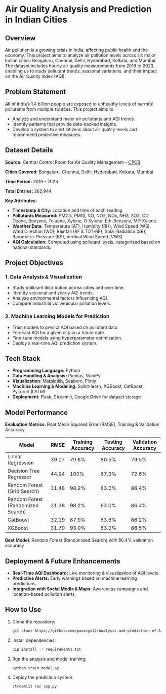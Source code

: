# Air Quality Analysis and Prediction in Indian Cities

## Overview
Air pollution is a growing crisis in India, affecting public health and the economy. This project aims to analyze air pollution levels across six major Indian cities: Bengaluru, Chennai, Delhi, Hyderabad, Kolkata, and Mumbai. The dataset includes hourly air quality measurements from 2019 to 2023, enabling us to study pollutant trends, seasonal variations, and their impact on the Air Quality Index (AQI).

## Problem Statement
All of India’s 1.4 billion people are exposed to unhealthy levels of harmful pollutants from multiple sources. This project aims to:
- Analyze and understand major air pollutants and AQI trends.
- Identify patterns that provide data-backed insights.
- Develop a system to alert citizens about air quality levels and recommend protective measures.

## Dataset Details
**Source:** Central Control Room for Air Quality Management - [CPCB](https://airquality.cpcb.gov.in/ccr/)

**Cities Covered:** Bengaluru, Chennai, Delhi, Hyderabad, Kolkata, Mumbai  

**Time Period:** 2019 - 2023  

**Total Entries:** 262,944  

**Key Attributes:**
- **Timestamp & City:** Location and time of each reading.
- **Pollutants Measured:** PM2.5, PM10, NO, NO2, NOx, NH3, SO2, CO, Ozone, Benzene, Toluene, Xylene, O Xylene, Eth-Benzene, MP-Xylene.
- **Weather Data:** Temperature (AT), Humidity (RH), Wind Speed (WS), Wind Direction (WD), Rainfall (RF & TOT-RF), Solar Radiation (SR), Barometric Pressure (BP), Vertical Wind Speed (VWS).
- **AQI Calculation:** Computed using pollutant levels, categorized based on national standards.

## Project Objectives
### 1. **Data Analysis & Visualization**
- Study pollutant distribution across cities and over time.
- Identify seasonal and yearly AQI trends.
- Analyze environmental factors influencing AQI.
- Compare industrial vs. vehicular pollution levels.

### 2. **Machine Learning Models for Prediction**
- Train models to predict AQI based on pollutant data.
- Forecast AQI for a given city on a future date.
- Fine-tune models using hyperparameter optimization.
- Deploy a real-time AQI prediction system.

## Tech Stack
- **Programming Language:** Python
- **Data Handling & Analysis:** Pandas, NumPy
- **Visualization:** Matplotlib, Seaborn, Plotly
- **Machine Learning & Modeling:** Scikit-learn, XGBoost, CatBoost, PyTorch (LSTM)
- **Deployment:** Flask, Streamlit, Google Drive for dataset storage

## Model Performance
**Evaluation Metrics:** Root Mean Squared Error (RMSE), Training & Validation Accuracy

| Model | RMSE | Training Accuracy | Testing Accuracy | Validation Accuracy |
|--------|------|------------------|------------------|------------------|
| Linear Regression | 39.07 | 79.8% | 80.5% | 79.5% |
| Decision Tree Regressor | 44.94 | 100% | 67.3% | 72.6% |
| Random Forest (Grid Search) | 31.48 | 98.2% | 83.0% | 86.4% |
| Random Forest (Randomized Search) | 31.38 | 98.2% | 83.0% | 86.4% |
| CatBoost | 32.19 | 87.9% | 83.6% | 86.2% |
| XGBoost | 31.79 | 93.0% | 83.0% | 86.5% |

**Best Model:** Random Forest (Randomized Search) with 86.4% validation accuracy

## Deployment & Future Enhancements
- **Real-Time AQI Dashboard:** Live monitoring & visualization of AQI levels.
- **Predictive Alerts:** Early warnings based on machine learning predictions.
- **Integration with Social Media & Maps:** Awareness campaigns and location-based pollution alerts.

## How to Use
1. Clone the repository:
   ```bash
   git clone https://github.com/pavangv12/Analysis-and-prediction-of-Air-Quality-in-Indian-cities.git
   ```
2. Install dependencies:
   ```bash
   pip install -r requirements.txt
   ```
3. Run the analysis and model training:
   ```bash
   python train_model.py
   ```
4. Deploy the prediction system:
   ```bash
   streamlit run app.py
   ```


